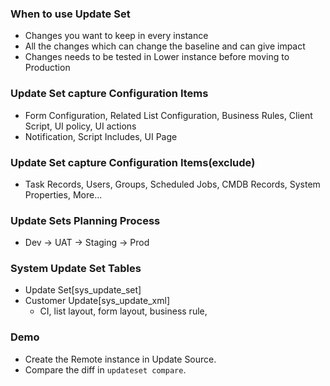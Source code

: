 ### When to use Update Set
- Changes you want to keep in every instance
- All the changes which can change the baseline and can give impact
- Changes needs to be tested in Lower instance before moving to Production
### Update Set capture Configuration Items
- Form Configuration, Related List Configuration, Business Rules, Client Script, UI policy, UI actions
- Notification, Script Includes, UI Page
### Update Set capture Configuration Items(exclude)
- Task Records, Users, Groups, Scheduled Jobs, CMDB Records, System Properties, More...
### Update Sets Planning Process
- Dev -> UAT -> Staging -> Prod
### System Update Set Tables
- Update Set[sys_update_set]
- Customer Update[sys_update_xml]
  - CI, list layout, form layout, business rule, 
### Demo
- Create the Remote instance in Update Source.
- Compare the diff in ```updateset compare```.
